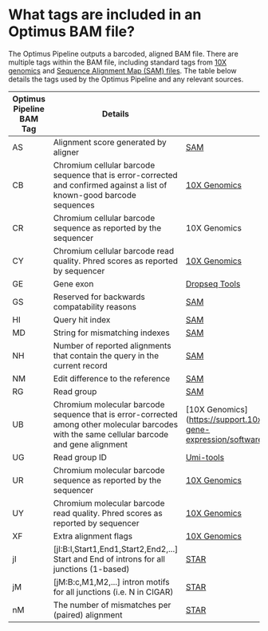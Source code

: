 # What tags are included in an Optimus BAM file?
The Optimus Pipeline outputs a barcoded, aligned BAM file. There are multiple tags within the BAM file, including standard tags from [10X genomics](https://support.10xgenomics.com/single-cell-gene-expression/software/pipelines/latest/output/bam) and [Sequence Alignment Map (SAM) files](https://samtools.github.io/hts-specs/SAMtags.pdf). The table below details the tags used by the Optimus Pipeline and any relevant sources.

|Optimus Pipeline BAM Tag | Details | Source
|---| --- | --- |
| AS | Alignment score generated by aligner | [SAM](https://samtools.github.io/hts-specs/SAMtags.pdf) |
| CB | Chromium cellular barcode sequence that is error-corrected and confirmed against a list of known-good barcode sequences | [10X Genomics](https://support.10xgenomics.com/single-cell-gene-expression/software/pipelines/latest/output/bam) |
| CR | Chromium cellular barcode sequence as reported by the sequencer | 10X Genomics |
| CY |Chromium cellular barcode read quality. Phred scores as reported by sequencer | [10X Genomics](https://support.10xgenomics.com/single-cell-gene-expression/software/pipelines/latest/output/bam) |
| GE | Gene exon | [Dropseq Tools](https://github.com/broadinstitute/Drop-seq) |
| GS | Reserved for backwards compatability reasons | [SAM](https://samtools.github.io/hts-specs/SAMtags.pdf) |
| HI | Query hit index | [SAM](https://samtools.github.io/hts-specs/SAMtags.pdf) |
| MD | String for mismatching indexes | [SAM](https://samtools.github.io/hts-specs/SAMtags.pdf) |
| NH | Number of reported alignments that contain the query in the current record | [SAM](https://samtools.github.io/hts-specs/SAMtags.pdf) |
| NM | Edit difference to the reference | [SAM](https://samtools.github.io/hts-specs/SAMtags.pdf) |
| RG | Read group | [SAM](https://samtools.github.io/hts-specs/SAMtags.pdf) |
| UB | Chromium molecular barcode sequence that is error-corrected among other molecular barcodes with the same cellular barcode and gene alignment | [10X Genomics](https://support.10xgenomics.com/single-cell-gene-expression/software/pipelines/latest/output/bam |
| UG | Read group ID | [Umi-tools](https://github.com/CGATOxford/UMI-tools) |
| UR | Chromium molecular barcode sequence as reported by the sequencer | [10X Genomics](https://support.10xgenomics.com/single-cell-gene-expression/software/pipelines/latest/output/bam) |
| UY | Chromium molecular barcode read quality. Phred scores as reported by sequencer | [10X Genomics](https://support.10xgenomics.com/single-cell-gene-expression/software/pipelines/latest/output/bam) |
| XF | Extra alignment flags | [10X Genomics](https://support.10xgenomics.com/single-cell-gene-expression/software/pipelines/latest/output/bam) | 
| jI | [jI:B:I,Start1,End1,Start2,End2,...] Start and End of introns for all junctions (1-based) | [STAR](https://github.com/alexdobin/STAR) |
| jM | [jM:B:c,M1,M2,...] intron motifs for all junctions (i.e. N in CIGAR)| [STAR](https://github.com/alexdobin/STAR) |
| nM | The number of mismatches per (paired) alignment | [STAR](https://github.com/alexdobin/STAR) |
